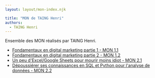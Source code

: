 ```yaml
---
layout: layout/mon-index.njk

title: "MON de TAING Henri"
authors:
  - TAING Henri
---
```


Ensemble des MON réalisés par TAING Henri.

- [Fondamentaux en digital marketing partie 1 - MON 1.1](./temps-1-1/)
- [Fondamentaux en digital marketing partie 2 - MON 1.2](./temps-1-2/)
- [Un peu d'Excel/Google Sheets pour mourir moins idiot - MON 2.1](./temps-2-1/)
- [Dépoussiérer ses connaissances en SQL et Python pour l'analyse de données - MON 2.2](./temps-2-2/)

